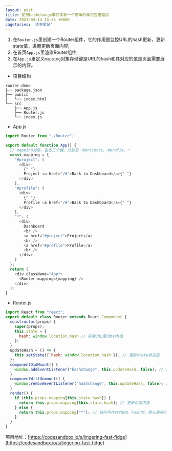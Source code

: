 ```yaml
---
layout: post
title: 使用hashchange事件实现一个简单的单页应用路由
date: 2021-04-14 15:35 +0800
cagetories: '读书笔记'
---
```


1. 在`Router.js`里创建一个Router组件，它的作用是监控URL的hash更新，更新state值，进而更新页面内容;
2. 在首页`App.js`里渲染Router组件;
3. 在`App.js`里定义`mapping`对象存储键是URL的hash和其对应的值是页面需要展示的内容。

* 项目结构

```
router-demo
├── package.json
├── public
│   └── index.html
└── src
    ├── App.js
    ├── Router.js
    └── index.js
```

* App.js



```javascript
import Router from "./Router";

export default function App() {
  // mapping对象，包含三个键。分别是：#projects, #profie, *
  const mapping = {
    "#project": (
      <div>
        {" "}
        Project <a href="/#">Back to Dashboard</a>{" "}
      </div>
    ),
    "#profile": (
      <div>
        {" "}
        Profile <a href="/#">Back to Dashboard</a>{" "}
      </div>
    ),
    "*": (
      <div>
        Dashboard
        <br />
        <a href="#project">Project</a>
        <br />
        <a href="#profile">Profile</a>
        <br />
      </div>
    )
  };
  return (
    <div className="App">
      <Router mapping={mapping} />
    </div>
  );
}
```

* Router.js



``` javascript
import React from "react";
export default class Router extends React.Component {
  constructor(props) {
    super(props);
    this.state = {
      hash: window.location.hash // 获取URL里的hash值
    };
  }
  updateHash = () => {
    this.setState({ hash: window.location.hash }); // 更新state状态值
  };
  componentDidMount() {
    window.addEventListener("hashchange", this.updateHash, false); // 虚拟组件渲染成DOM之后绑定`hashchange`事件来监控URL的变化
  }
  componentWillUnmount() {
    window.removeEventListener("hashchange", this.updateHash, false); // DOM销毁之后应该删除事件，防止潜在的内存泄漏
  }
  render() {
    if (this.props.mapping[this.state.hash]) {
      return this.props.mapping[this.state.hash]; // 更新页面内容
    } else {
      return this.props.mapping["*"]; // 访问不存在的URL hash时，默认使用dashboard页面
    }
  }
}
```

项目地址：[https://codesandbox.io/s/lingering-fast-fidge](https://codesandbox.io/s/lingering-fast-fidge)